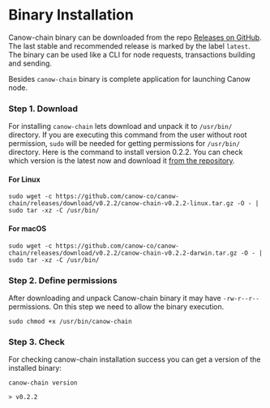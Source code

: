 # Binary Installation

Canow-chain binary can be downloaded from the repo [Releases on GitHub](https://github.com/canow-co/canow-chain/releases). The last stable and recommended release is marked by the label `latest`.
The binary can be used like a CLI for node requests, transactions building and sending.

Besides `canow-chain` binary is complete application for launching Canow node.

### Step 1. Download

For installing `canow-chain` lets download and unpack it to `/usr/bin/` directory. If you are executing this command from the user without root permission, `sudo` will be needed for getting permissions for `/usr/bin/` directory.
Here is the command to install version 0.2.2. You can check which version is the latest now and download it [from the repository](https://github.com/canow-co/canow-chain/releases/latest).

#### For Linux

```commandline
sudo wget -c https://github.com/canow-co/canow-chain/releases/download/v0.2.2/canow-chain-v0.2.2-linux.tar.gz -O - | sudo tar -xz -C /usr/bin/
```

#### For macOS

```commandline
sudo wget -c https://github.com/canow-co/canow-chain/releases/download/v0.2.2/canow-chain-v0.2.2-darwin.tar.gz -O - | sudo tar -xz -C /usr/bin/
```

### Step 2. Define permissions

After downloading and unpack Canow-chain binary it may have `-rw-r--r--` permissions. On this step we need to allow the binary execution.

```commandline
sudo chmod +x /usr/bin/canow-chain
```

### Step 3. Check

For checking canow-chain installation success you can get a version of the installed binary:

```commandline
canow-chain version

> v0.2.2
```
